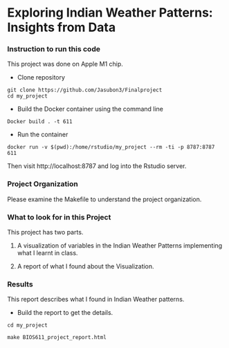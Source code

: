 Exploring Indian Weather Patterns: Insights from Data
=====================================================

### Instruction to run this code
This project was done on Apple M1 chip.

* Clone repository

```
git clone https://github.com/Jasubon3/Finalproject
cd my_project
```

* Build the Docker container using the command line
```
Docker build . -t 611
```
* Run the container

```
docker run -v $(pwd):/home/rstudio/my_project --rm -ti -p 8787:8787 611

```
Then visit http://localhost:8787 and log into the Rstudio server.

### Project Organization
Please examine the Makefile to understand the project organization.

### What to look for in this Project
This project has two parts.

1. A visualization of variables in the Indian Weather Patterns implementing what 
  I learnt in class.
  
2. A report of what I found about the Visualization.

### Results
This report describes what I found in Indian Weather patterns.

* Build the report to get the details.

```
cd my_project

```
```
make BIOS611_project_report.html

```









